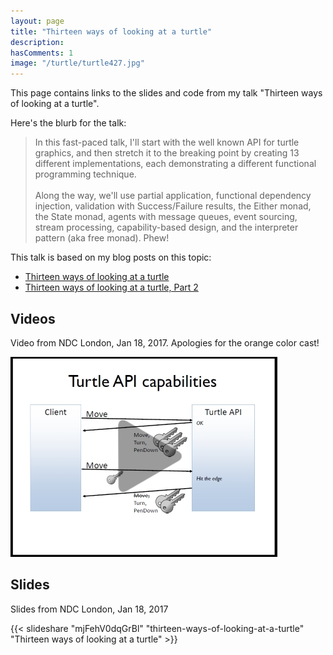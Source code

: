```yaml
---
layout: page
title: "Thirteen ways of looking at a turtle"
description:
hasComments: 1
image: "/turtle/turtle427.jpg"
---
```


This page contains links to the slides and code from my talk "Thirteen ways of looking at a turtle".

Here's the blurb for the talk:


> In this fast-paced talk, I'll start with the well known API for turtle graphics, and then stretch
> it to the breaking point by creating 13 different implementations, each demonstrating a different functional programming technique.
> \
> \
> Along the way, we'll use partial application, functional dependency injection, validation
> with Success/Failure results, the Either monad, the State monad, agents with message queues, event sourcing,
> stream processing, capability-based design, and the interpreter pattern (aka free monad). Phew!

This talk is based on my blog posts on this topic:

* [Thirteen ways of looking at a turtle](/posts/13-ways-of-looking-at-a-turtle/)
* [Thirteen ways of looking at a turtle, Part 2](/posts/13-ways-of-looking-at-a-turtle-2/)


## Videos

Video from NDC London, Jan 18, 2017. Apologies for the orange color cast!

[![NDC London, Jan 18, 2017](turtle427.jpg)](https://goo.gl/2BN161)


## Slides

Slides from NDC London, Jan 18, 2017

{{< slideshare "mjFehV0dqGrBl" "thirteen-ways-of-looking-at-a-turtle" "Thirteen ways of looking at a turtle" >}}

